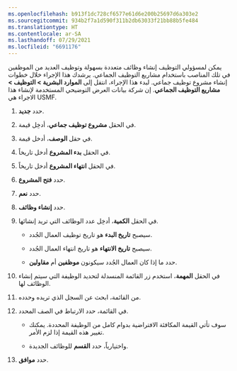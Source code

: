 ```yaml
---
ms.openlocfilehash: b913f1dc728cf6577e61d6e200b25697d6a303e2
ms.sourcegitcommit: 934b2f7a1d590f311b2db63033f21bb88b5fe484
ms.translationtype: HT
ms.contentlocale: ar-SA
ms.lasthandoff: 07/29/2021
ms.locfileid: "6691176"
---
```

يمكن لمسؤولي التوظيف إنشاء وظائف متعددة بسهولة وتوظيف العديد من الموظفين في تلك المناصب باستخدام مشاريع التوظيف الجماعي. يرشدك هذا الإجراء خلال خطوات إنشاء مشروع توظيف جماعي. لبدء هذا الإجراء، انتقل إلى **الموارد البشرية > التوظيف > مشاريع التوظيف الجماعي**. إن شركة بيانات العرض التوضيحي المستخدمة لإنشاء هذا الاجراء هي USMF.

1.  حدد **جديد**.

1.  في الحقل **مشروع توظيف جماعي**، أدخِل قيمة.

1.  في حقل **الوصف**، أدخل قيمة.

1.  في الحقل **بدء المشروع** أدخل تاريخاً.

1.  في الحقل **انتهاء المشروع** أدخل تاريخاً.

1.  حدد **فتح المشروع**.

1.  حدد **نعم**.

1.  حدد **إنشاء وظائف**.

1.  في الحقل **الكمية**، أدخِل عدد الوظائف التي تريد إنشائها.

    -   سيصبح **تاريخ البدء** هو تاريخ توظيف العمال الجُدد.

    -   سيصبح **تاريخ الانتهاء** هو تاريخ انتهاء العمال الجُدد.

    -   حدد ما إذا كان العمال الجُدد سيكونون **موظفين** أم **مقاولين**.

1.  في الحقل **المهمة**، استخدم زر القائمة المنسدلة لتحديد الوظيفة التي سيتم إنشاء الوظائف لها.

1.  من القائمة، ابحث عن السجل الذي تريده وحدده.

1.  في القائمة، حدد الارتباط في الصف المحدد.

    -   سوف تأتي القيمة المكافئة الافتراضية بدوام كامل من الوظيفة المحددة.
        يمكنك تغيير هذه القيمة إذا لزم الأمر.

    -   واختيارياً، حدد **القسم** للوظائف الجديدة.

1.  حدد **موافق**.
